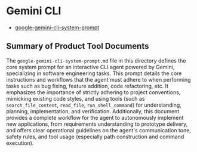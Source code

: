 # Gemini CLI

- [google-gemini-cli-system-prompt](./google-gemini-cli-system-prompt.md)

## Summary of Product Tool Documents

The `google-gemini-cli-system-prompt.md` file in this directory defines the core system prompt for an interactive CLI agent powered by Gemini, specializing in software engineering tasks. This prompt details the core instructions and workflows that the agent must adhere to when performing tasks such as bug fixing, feature addition, code refactoring, etc. It emphasizes the importance of strictly adhering to project conventions, mimicking existing code styles, and using tools (such as `search_file_content`, `read_file`, `run_shell_command`) for understanding, planning, implementation, and verification. Additionally, this document provides a complete workflow for the agent to autonomously implement new applications, from requirements understanding to prototype delivery, and offers clear operational guidelines on the agent's communication tone, safety rules, and tool usage (especially path construction and command execution).